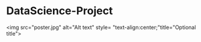 # DataScience-Project
<img src="poster.jpg" alt="Alt text" style= "text-align:center;"title="Optional title">
